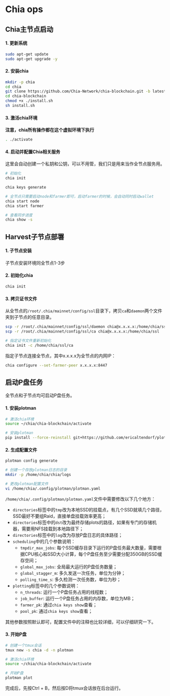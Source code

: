 # Chia ops

## Chia主节点启动

#### 1. 更新系统
```sh
sudo apt-get update
sudo apt-get upgrade -y
```

#### 2. 安装chia
```sh
mkdir -p chia
cd chia
git clone https://github.com/Chia-Network/chia-blockchain.git -b latest --recurse-submodules
cd chia-blockchain
chmod +x ./install.sh
sh install.sh
```

#### 3. 激活chia环境
**注意，chia所有操作都在这个虚拟环境下执行**
```sh
. ./activate
```

#### 4. 启动并配置Chia相关服务
这里会自动创建一个私钥和公钥，可以不用管，我们只是用来当作全节点服务用。
```sh
# 初始化
chia init

chia keys generate

# 全节点只需要启动node和farmer即可，启动farmer的时候，会自动同时启动wallet
chia start node
chia start farmer

# 查看同步进度
chia show -s
```

## Harvest子节点部署
#### 1. 子节点安装
子节点安装环境同全节点1-3步

#### 2. 初始化chia
```sh
chia init
```

#### 3. 拷贝证书文件
从全节点的`/root/.chia/mainnet/config/ssl`目录下，拷贝`ca`和`daemon`两个文件夹到子节点的任意目录。 
```sh
scp -r /root/.chia/mainnet/config/ssl/daemon chia@x.x.x.x:/home/chia/ssl
scp -r /root/.chia/mainnet/config/ssl/ca chia@x.x.x.x:/home/chia/ssl

# 指定证书文件重新初始化
chia init -c /home/chia/ssl/ca
```

指定子节点连接全节点，其中x.x.x.x为全节点的内网IP：
```sh
chia configure --set-farmer-peer x.x.x.x:8447
```

## 启动P盘任务
全节点和子节点均可启动P盘任务。
#### 1. 安装plotman
```sh
# 激活chia环境
source ~/chia/chia-blockchain/activate

# 安装plotman
pip install --force-reinstall git+https://github.com/ericaltendorf/plotman@main
```

#### 2. 生成配置文件
```sh
plotman config generate

# 创建一个存放plotman日志的目录
mkdir -p /home/chia/chia/logs

# 更改plotman配置文件
vi /home/chia/.config/plotman/plotman.yaml
```
`/home/chia/.config/plotman/plotman.yaml`文件中需要修改以下几个地方：
- `directories`标签中的`tmp`改为本地SSD的挂载点，有几个SSD就填几个路径，SSD最好不要组Raid，直接单盘挂载效率更高；
- `directories`标签中的`dst`改为最终存储plots的路径，如果有专门的存储机器，需要用NFS挂载到本地路径下；
- `directories`标签中的`log`改为存放P盘日志的具体路径；
- `scheduling`中的几个参数说明：
  - `tmpdir_max_jobs`: 每个SSD缓存目录下运行的P盘任务最大数量，需要根据CPU核心和SSD大小计算，每个P盘任务至少需要分配350GB的SSD缓存空间；
  - `global_max_jobs`: 全局最大运行的P盘任务数量；
  - `global_stagger_m`: 多久发送一次任务，单位为分钟；
  - `polling_time_s`: 多久检测一次任务数，单位为秒；
- `plotting`标签中的几个参数说明：
  - `n_threads`: 运行一个P盘任务占用的线程数；
  - `job_buffer`: 运行一个P盘任务占用的内存数，单位为MB；
  - `farmer_pk`: 通过`chia keys show`查看；
  - `pool_pk`: 通过`chia keys show`查看；

其他参数按照默认即可，配置文件中的注释也比较详细，可以仔细研究一下。

#### 3. 开始P盘
```sh
# 创建一个tmux会话
tmux new -s chia -d -n plotman

# 激活chia环境
source ~/chia/chia-blockchain/activate

# 开始P盘
plotman plot
```
完成后，先按Ctrl + B，然后按D将tmux会话放在后台运行。